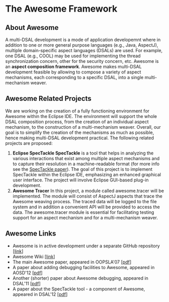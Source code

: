 # The Awesome Framework

## About Awesome
A multi-DSAL development is a mode of application developemnt where in addition to one or more general purpose languages (e.g., Java, AspectJ), multiple domain-specific aspect languages (DSALs) are used. For example, one DSAL (e.g., COOL) may be used for implementing the thread synchronization concern, other for the security concern, etc. Awesome is an **aspect composition framework**. Awesome makes multi-DSAL development feasible by allowing to compose a variety of aspect mechanisms, each corresponding to a specific DSAL, into a single multi-mechanism weaver.

## Awesome Related Projects
We are working on the creation of a fully functioning environment for Awesome within the Eclipse IDE. The environment will support the whole DSAL composition process, from the creation of an individual aspect mechanism, to the construction of a multi-mechanism weaver. Overall, our goal is to simplify the creation of the mechanisms as much as possible, hence making multi-DSAL development practical. The following related projects are proposed:
1. **Eclipse SpecTackle SpecTackle** is a tool that helps in analyzing the various interactions that exist among multiple aspect mechanisms and to capture their resolution in a machine-readable format (for more info see the [SpecTackle paper](http://aop.cslab.openu.ac.il/research/awesome/papers/dsal12.pdf)). The goal of this project is to implement SpecTackle within the Eclipse IDE, emphasizing an enhanced graphical user interface. The project will involve Eclipse GUI-based plug-in development.
2. **Awesome Tracer** In this project, a module called awesome.tracer will be implemented. The module will consist of AspectJ aspects that trace the Awesome weaving process. The traced data will be logged to the file system and in addition a convenient API will be provided to access the data. The awesome.tracer module is essential for facilitating testing support for an aspect mechanism and for a multi-mechanism weaver.

## Awesome Links
* Awesome is in active development under a separate GitHub repository [[link](https://github.com/OpenUniversity/AOP-Awesome)]
* Awesome Wiki [[link](https://github.com/OpenUniversity/AOP-Awesome-Legacy/wiki)]
* The main Awesome paper, appeared in OOPSLA'07 [[pdf](https://github.com/OpenUniversity/AOP-Awesome-Legacy/blob/master/resources/oopsla07.pdf)]
* A paper about adding debugging facilities to Awesome, appeared in AOSD'12 [[pdf](https://github.com/OpenUniversity/AOP-Awesome-Legacy/blob/master/resources/aosd12.pdf)]
* Another (shorter) paper about Awesome debugging, appeared in DSAL'11 [[pdf](https://github.com/OpenUniversity/AOP-Awesome-Legacy/blob/master/resources/dsal11.pdf)]
* A paper about the SpecTackle tool - a component of Awesome, appeared in DSAL'12 [[pdf](https://github.com/OpenUniversity/AOP-Awesome-Legacy/blob/master/resources/dsal12.pdf)]
